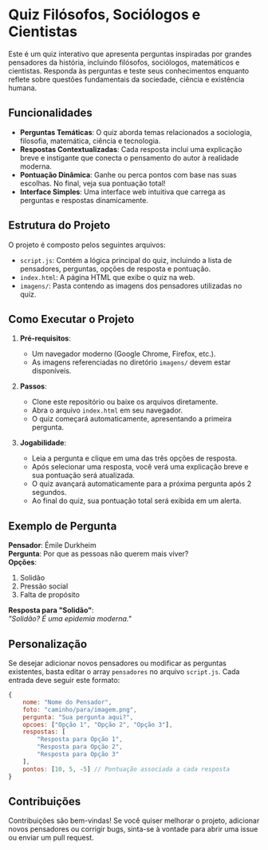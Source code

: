 
# Quiz Filósofos, Sociólogos e Cientistas

Este é um quiz interativo que apresenta perguntas inspiradas por grandes pensadores da história, incluindo filósofos, sociólogos, matemáticos e cientistas. Responda às perguntas e teste seus conhecimentos enquanto reflete sobre questões fundamentais da sociedade, ciência e existência humana.

## Funcionalidades

- **Perguntas Temáticas**: O quiz aborda temas relacionados a sociologia, filosofia, matemática, ciência e tecnologia.
- **Respostas Contextualizadas**: Cada resposta inclui uma explicação breve e instigante que conecta o pensamento do autor à realidade moderna.
- **Pontuação Dinâmica**: Ganhe ou perca pontos com base nas suas escolhas. No final, veja sua pontuação total!
- **Interface Simples**: Uma interface web intuitiva que carrega as perguntas e respostas dinamicamente.

## Estrutura do Projeto

O projeto é composto pelos seguintes arquivos:

- `script.js`: Contém a lógica principal do quiz, incluindo a lista de pensadores, perguntas, opções de resposta e pontuação.
- `index.html`: A página HTML que exibe o quiz na web.
- `imagens/`: Pasta contendo as imagens dos pensadores utilizadas no quiz.

## Como Executar o Projeto

1. **Pré-requisitos**:
   - Um navegador moderno (Google Chrome, Firefox, etc.).
   - As imagens referenciadas no diretório `imagens/` devem estar disponíveis.

2. **Passos**:
   - Clone este repositório ou baixe os arquivos diretamente.
   - Abra o arquivo `index.html` em seu navegador.
   - O quiz começará automaticamente, apresentando a primeira pergunta.

3. **Jogabilidade**:
   - Leia a pergunta e clique em uma das três opções de resposta.
   - Após selecionar uma resposta, você verá uma explicação breve e sua pontuação será atualizada.
   - O quiz avançará automaticamente para a próxima pergunta após 2 segundos.
   - Ao final do quiz, sua pontuação total será exibida em um alerta.

## Exemplo de Pergunta

**Pensador**: Émile Durkheim  
**Pergunta**: Por que as pessoas não querem mais viver?  
**Opções**:
1. Solidão
2. Pressão social
3. Falta de propósito  

**Resposta para "Solidão"**:  
*"Solidão? É uma epidemia moderna."*

## Personalização

Se desejar adicionar novos pensadores ou modificar as perguntas existentes, basta editar o array `pensadores` no arquivo `script.js`. Cada entrada deve seguir este formato:

```javascript
{
    nome: "Nome do Pensador",
    foto: "caminho/para/imagem.png",
    pergunta: "Sua pergunta aqui?",
    opcoes: ["Opção 1", "Opção 2", "Opção 3"],
    respostas: [
        "Resposta para Opção 1",
        "Resposta para Opção 2",
        "Resposta para Opção 3"
    ],
    pontos: [10, 5, -5] // Pontuação associada a cada resposta
}
```

## Contribuições

Contribuições são bem-vindas! Se você quiser melhorar o projeto, adicionar novos pensadores ou corrigir bugs, sinta-se à vontade para abrir uma issue ou enviar um pull request.
